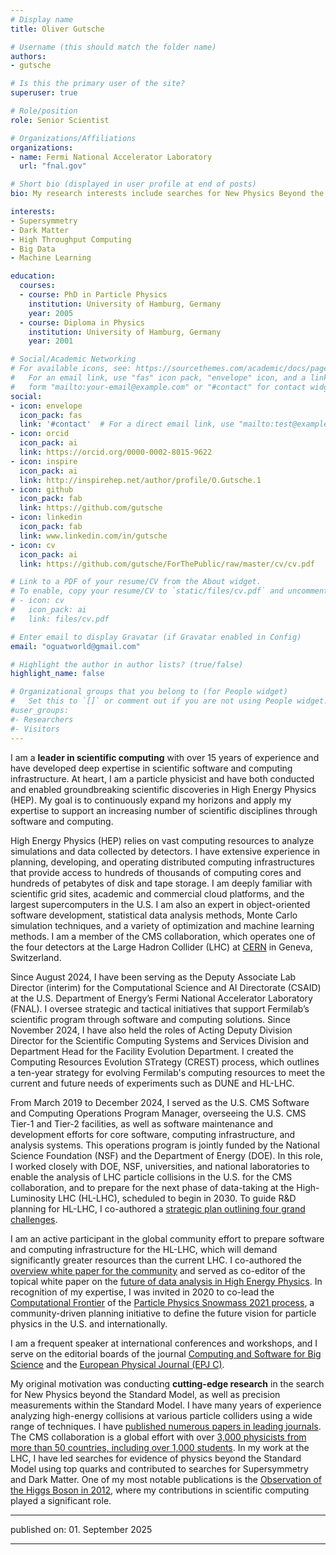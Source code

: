 ```yaml
---
# Display name
title: Oliver Gutsche

# Username (this should match the folder name)
authors:
- gutsche

# Is this the primary user of the site?
superuser: true

# Role/position
role: Senior Scientist

# Organizations/Affiliations
organizations:
- name: Fermi National Accelerator Laboratory
  url: "fnal.gov"

# Short bio (displayed in user profile at end of posts)
bio: My research interests include searches for New Physics Beyond the Standard Model of Particle Physics and leading edge scientific computing, especially data analysis technologies.

interests:
- Supersymmetry
- Dark Matter
- High Throughput Computing
- Big Data
- Machine Learning

education:
  courses:
  - course: PhD in Particle Physics
    institution: University of Hamburg, Germany
    year: 2005
  - course: Diploma in Physics
    institution: University of Hamburg, Germany
    year: 2001

# Social/Academic Networking
# For available icons, see: https://sourcethemes.com/academic/docs/page-builder/#icons
#   For an email link, use "fas" icon pack, "envelope" icon, and a link in the
#   form "mailto:your-email@example.com" or "#contact" for contact widget.
social:
- icon: envelope
  icon_pack: fas
  link: '#contact'  # For a direct email link, use "mailto:test@example.org".
- icon: orcid
  icon_pack: ai
  link: https://orcid.org/0000-0002-8015-9622
- icon: inspire
  icon_pack: ai
  link: http://inspirehep.net/author/profile/O.Gutsche.1
- icon: github
  icon_pack: fab
  link: https://github.com/gutsche
- icon: linkedin
  icon_pack: fab
  link: www.linkedin.com/in/gutsche
- icon: cv
  icon_pack: ai
  link: https://github.com/gutsche/ForThePublic/raw/master/cv/cv.pdf

# Link to a PDF of your resume/CV from the About widget.
# To enable, copy your resume/CV to `static/files/cv.pdf` and uncomment the lines below.
# - icon: cv
#   icon_pack: ai
#   link: files/cv.pdf

# Enter email to display Gravatar (if Gravatar enabled in Config)
email: "oguatworld@gmail.com"

# Highlight the author in author lists? (true/false)
highlight_name: false

# Organizational groups that you belong to (for People widget)
#   Set this to `[]` or comment out if you are not using People widget.
#user_groups:
#- Researchers
#- Visitors
---
```




I am a **leader in scientific computing** with over 15 years of experience and have developed deep expertise in scientific software and computing infrastructure. At heart, I am a particle physicist and have both conducted and enabled groundbreaking scientific discoveries in High Energy Physics (HEP). My goal is to continuously expand my horizons and apply my expertise to support an increasing number of scientific disciplines through software and computing.

High Energy Physics (HEP) relies on vast computing resources to analyze simulations and data collected by detectors. I have extensive experience in planning, developing, and operating distributed computing infrastructures that provide access to hundreds of thousands of computing cores and hundreds of petabytes of disk and tape storage. I am deeply familiar with scientific grid sites, academic and commercial cloud platforms, and the largest supercomputers in the U.S. I am also an expert in object-oriented software development, statistical data analysis methods, Monte Carlo simulation techniques, and a variety of optimization and machine learning methods. I am a member of the CMS collaboration, which operates one of the four detectors at the Large Hadron Collider (LHC) at [CERN](https://home.cern/) in Geneva, Switzerland.

Since August 2024, I have been serving as the Deputy Associate Lab Director (interim) for the Computational Science and AI Directorate (CSAID) at the U.S. Department of Energy’s Fermi National Accelerator Laboratory (FNAL). I oversee strategic and tactical initiatives that support Fermilab’s scientific program through software and computing solutions. Since November 2024, I have also held the roles of Acting Deputy Division Director for the Scientific Computing Systems and Services Division and Department Head for the Facility Evolution Department. I created the Computing Resources Evolution STrategy (CREST) process, which outlines a ten-year strategy for evolving Fermilab's computing resources to meet the current and future needs of experiments such as DUNE and HL-LHC.

From March 2019 to December 2024, I served as the U.S. CMS Software and Computing Operations Program Manager, overseeing the U.S. CMS Tier-1 and Tier-2 facilities, as well as software maintenance and development efforts for core software, computing infrastructure, and analysis systems. This operations program is jointly funded by the National Science Foundation (NSF) and the Department of Energy (DOE). In this role, I worked closely with DOE, NSF, universities, and national laboratories to enable the analysis of LHC particle collisions in the U.S. for the CMS collaboration, and to prepare for the next phase of data-taking at the High-Luminosity LHC (HL-LHC), scheduled to begin in 2030. To guide R\&D planning for HL-LHC, I co-authored a [strategic plan outlining four grand challenges](https://arxiv.org/abs/2312.00772).

I am an active participant in the global community effort to prepare software and computing infrastructure for the HL-LHC, which will demand significantly greater resources than the current LHC. I co-authored the [overview white paper for the community](http://arxiv.org/abs/1712.06982) and served as co-editor of the topical white paper on the [future of data analysis in High Energy Physics](http://arxiv.org/abs/1804.03983). In recognition of my expertise, I was invited in 2020 to co-lead the [Computational Frontier](https://snowmass21.org/computational/start) of the [Particle Physics Snowmass 2021 process](https://snowmass21.org), a community-driven planning initiative to define the future vision for particle physics in the U.S. and internationally.

I am a frequent speaker at international conferences and workshops, and I serve on the editorial boards of the journal [Computing and Software for Big Science](https://www.springer.com/physics/particle+and+nuclear+physics/journal/41781?countryChanged=true) and the [European Physical Journal (EPJ C)](https://epjc.epj.org/epjc-editorial-board).

My original motivation was conducting **cutting-edge research** in the search for New Physics beyond the Standard Model, as well as precision measurements within the Standard Model. I have many years of experience analyzing high-energy collisions at various particle colliders using a wide range of techniques. I have [published numerous papers in leading journals](https://github.com/gutsche/ForThePublic/raw/master/publication_list/complete_publication_list.pdf). The CMS collaboration is a global effort with over [3,000 physicists from more than 50 countries, including over 1,000 students](https://cms.cern/index.php/collaboration/people-statistics). In my work at the LHC, I have led searches for evidence of physics beyond the Standard Model using top quarks and contributed to searches for Supersymmetry and Dark Matter. One of my most notable publications is the [Observation of the Higgs Boson in 2012](https://doi.org/10.1016/j.physletb.2012.08.021), where my contributions in scientific computing played a significant role.

----------

published on: 01. September 2025

----------
